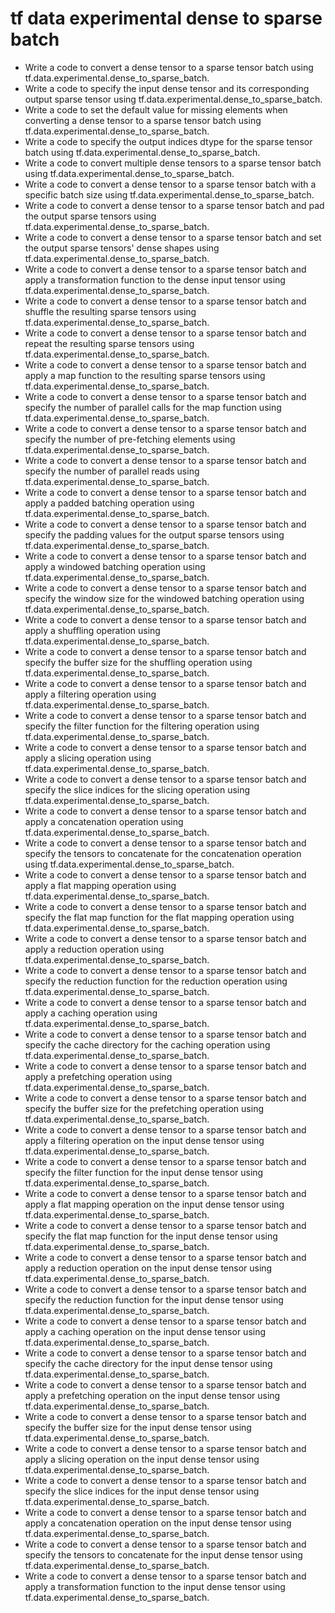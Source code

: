 # tf data experimental dense to sparse batch

- Write a code to convert a dense tensor to a sparse tensor batch using tf.data.experimental.dense_to_sparse_batch.
- Write a code to specify the input dense tensor and its corresponding output sparse tensor using tf.data.experimental.dense_to_sparse_batch.
- Write a code to set the default value for missing elements when converting a dense tensor to a sparse tensor batch using tf.data.experimental.dense_to_sparse_batch.
- Write a code to specify the output indices dtype for the sparse tensor batch using tf.data.experimental.dense_to_sparse_batch.
- Write a code to convert multiple dense tensors to a sparse tensor batch using tf.data.experimental.dense_to_sparse_batch.
- Write a code to convert a dense tensor to a sparse tensor batch with a specific batch size using tf.data.experimental.dense_to_sparse_batch.
- Write a code to convert a dense tensor to a sparse tensor batch and pad the output sparse tensors using tf.data.experimental.dense_to_sparse_batch.
- Write a code to convert a dense tensor to a sparse tensor batch and set the output sparse tensors' dense shapes using tf.data.experimental.dense_to_sparse_batch.
- Write a code to convert a dense tensor to a sparse tensor batch and apply a transformation function to the dense input tensor using tf.data.experimental.dense_to_sparse_batch.
- Write a code to convert a dense tensor to a sparse tensor batch and shuffle the resulting sparse tensors using tf.data.experimental.dense_to_sparse_batch.
- Write a code to convert a dense tensor to a sparse tensor batch and repeat the resulting sparse tensors using tf.data.experimental.dense_to_sparse_batch.
- Write a code to convert a dense tensor to a sparse tensor batch and apply a map function to the resulting sparse tensors using tf.data.experimental.dense_to_sparse_batch.
- Write a code to convert a dense tensor to a sparse tensor batch and specify the number of parallel calls for the map function using tf.data.experimental.dense_to_sparse_batch.
- Write a code to convert a dense tensor to a sparse tensor batch and specify the number of pre-fetching elements using tf.data.experimental.dense_to_sparse_batch.
- Write a code to convert a dense tensor to a sparse tensor batch and specify the number of parallel reads using tf.data.experimental.dense_to_sparse_batch.
- Write a code to convert a dense tensor to a sparse tensor batch and apply a padded batching operation using tf.data.experimental.dense_to_sparse_batch.
- Write a code to convert a dense tensor to a sparse tensor batch and specify the padding values for the output sparse tensors using tf.data.experimental.dense_to_sparse_batch.
- Write a code to convert a dense tensor to a sparse tensor batch and apply a windowed batching operation using tf.data.experimental.dense_to_sparse_batch.
- Write a code to convert a dense tensor to a sparse tensor batch and specify the window size for the windowed batching operation using tf.data.experimental.dense_to_sparse_batch.
- Write a code to convert a dense tensor to a sparse tensor batch and apply a shuffling operation using tf.data.experimental.dense_to_sparse_batch.
- Write a code to convert a dense tensor to a sparse tensor batch and specify the buffer size for the shuffling operation using tf.data.experimental.dense_to_sparse_batch.
- Write a code to convert a dense tensor to a sparse tensor batch and apply a filtering operation using tf.data.experimental.dense_to_sparse_batch.
- Write a code to convert a dense tensor to a sparse tensor batch and specify the filter function for the filtering operation using tf.data.experimental.dense_to_sparse_batch.
- Write a code to convert a dense tensor to a sparse tensor batch and apply a slicing operation using tf.data.experimental.dense_to_sparse_batch.
- Write a code to convert a dense tensor to a sparse tensor batch and specify the slice indices for the slicing operation using tf.data.experimental.dense_to_sparse_batch.
- Write a code to convert a dense tensor to a sparse tensor batch and apply a concatenation operation using tf.data.experimental.dense_to_sparse_batch.
- Write a code to convert a dense tensor to a sparse tensor batch and specify the tensors to concatenate for the concatenation operation using tf.data.experimental.dense_to_sparse_batch.
- Write a code to convert a dense tensor to a sparse tensor batch and apply a flat mapping operation using tf.data.experimental.dense_to_sparse_batch.
- Write a code to convert a dense tensor to a sparse tensor batch and specify the flat map function for the flat mapping operation using tf.data.experimental.dense_to_sparse_batch.
- Write a code to convert a dense tensor to a sparse tensor batch and apply a reduction operation using tf.data.experimental.dense_to_sparse_batch.
- Write a code to convert a dense tensor to a sparse tensor batch and specify the reduction function for the reduction operation using tf.data.experimental.dense_to_sparse_batch.
- Write a code to convert a dense tensor to a sparse tensor batch and apply a caching operation using tf.data.experimental.dense_to_sparse_batch.
- Write a code to convert a dense tensor to a sparse tensor batch and specify the cache directory for the caching operation using tf.data.experimental.dense_to_sparse_batch.
- Write a code to convert a dense tensor to a sparse tensor batch and apply a prefetching operation using tf.data.experimental.dense_to_sparse_batch.
- Write a code to convert a dense tensor to a sparse tensor batch and specify the buffer size for the prefetching operation using tf.data.experimental.dense_to_sparse_batch.
- Write a code to convert a dense tensor to a sparse tensor batch and apply a filtering operation on the input dense tensor using tf.data.experimental.dense_to_sparse_batch.
- Write a code to convert a dense tensor to a sparse tensor batch and specify the filter function for the input dense tensor using tf.data.experimental.dense_to_sparse_batch.
- Write a code to convert a dense tensor to a sparse tensor batch and apply a flat mapping operation on the input dense tensor using tf.data.experimental.dense_to_sparse_batch.
- Write a code to convert a dense tensor to a sparse tensor batch and specify the flat map function for the input dense tensor using tf.data.experimental.dense_to_sparse_batch.
- Write a code to convert a dense tensor to a sparse tensor batch and apply a reduction operation on the input dense tensor using tf.data.experimental.dense_to_sparse_batch.
- Write a code to convert a dense tensor to a sparse tensor batch and specify the reduction function for the input dense tensor using tf.data.experimental.dense_to_sparse_batch.
- Write a code to convert a dense tensor to a sparse tensor batch and apply a caching operation on the input dense tensor using tf.data.experimental.dense_to_sparse_batch.
- Write a code to convert a dense tensor to a sparse tensor batch and specify the cache directory for the input dense tensor using tf.data.experimental.dense_to_sparse_batch.
- Write a code to convert a dense tensor to a sparse tensor batch and apply a prefetching operation on the input dense tensor using tf.data.experimental.dense_to_sparse_batch.
- Write a code to convert a dense tensor to a sparse tensor batch and specify the buffer size for the input dense tensor using tf.data.experimental.dense_to_sparse_batch.
- Write a code to convert a dense tensor to a sparse tensor batch and apply a slicing operation on the input dense tensor using tf.data.experimental.dense_to_sparse_batch.
- Write a code to convert a dense tensor to a sparse tensor batch and specify the slice indices for the input dense tensor using tf.data.experimental.dense_to_sparse_batch.
- Write a code to convert a dense tensor to a sparse tensor batch and apply a concatenation operation on the input dense tensor using tf.data.experimental.dense_to_sparse_batch.
- Write a code to convert a dense tensor to a sparse tensor batch and specify the tensors to concatenate for the input dense tensor using tf.data.experimental.dense_to_sparse_batch.
- Write a code to convert a dense tensor to a sparse tensor batch and apply a transformation function to the input dense tensor using tf.data.experimental.dense_to_sparse_batch.